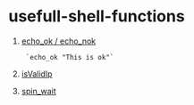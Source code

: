 # usefull-shell-functions

1. [echo_ok / echo_nok](https://github.com/mustafaerbay/usefull-shell-functions/blob/master/common/ok_nok.sh)
  
        `echo_ok "This is ok"`
  
2. [isValidIp](https://github.com/mustafaerbay/usefull-shell-functions/blob/master/common/isValidIp.sh)
3. [spin_wait](https://github.com/mustafaerbay/usefull-shell-functions/blob/master/common/spinWait.sh)



